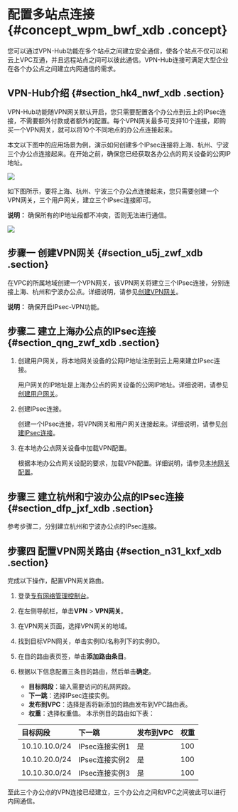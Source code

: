 # 配置多站点连接 {#concept_wpm_bwf_xdb .concept}

您可以通过VPN-Hub功能在多个站点之间建立安全通信，使各个站点不仅可以和云上VPC互通，并且远程站点之间可以彼此通信。VPN-Hub连接可满足大型企业在各个办公点之间建立内网通信的需求。

## VPN-Hub介绍 {#section_hk4_nwf_xdb .section}

VPN-Hub功能随VPN网关默认开启，您只需要配置各个办公点到云上的IPsec连接，不需要额外付款或者额外的配置。每个VPN网关最多可支持10个连接，即购买一个VPN网关，就可以将10个不同地点的办公点连接起来。

本文以下图中的应用场景为例，演示如何创建多个IPsec连接将上海、杭州、宁波三个办公点连接起来。在开始之前，确保您已经获取各办公点的网关设备的公网IP地址。

![](http://static-aliyun-doc.oss-cn-hangzhou.aliyuncs.com/assets/img/13370/15615199983592_zh-CN.png)

如下图所示，要将上海、杭州、宁波三个办公点连接起来，您只需要创建一个VPN网关，三个用户网关，建立三个IPsec连接即可。

**说明：** 确保所有的IP地址段都不冲突，否则无法进行通信。

![](http://static-aliyun-doc.oss-cn-hangzhou.aliyuncs.com/assets/img/13370/15615199983593_zh-CN.png)

## 步骤一 创建VPN网关 {#section_u5j_zwf_xdb .section}

在VPC的所属地域创建一个VPN网关，该VPN网关将建立三个IPsec连接，分别连接上海、杭州和宁波办公点。详细说明，请参见[创建VPN网关](intl.zh-CN/用户指南/管理VPN网关/创建VPN网关.md#)。

**说明：** 确保开启IPsec-VPN功能。

## 步骤二 建立上海办公点的IPsec连接 {#section_qng_zwf_xdb .section}

1.  创建用户网关，将本地网关设备的公网IP地址注册到云上用来建立IPsec连接。

    用户网关的IP地址是上海办公点的网关设备的公网IP地址。详细说明，请参见[创建用户网关](intl.zh-CN/用户指南/管理用户网关/创建用户网关.md#)。

2.  创建IPsec连接。

    创建一个IPsec连接，将VPN网关和用户网关连接起来。详细说明，请参见[创建IPsec连接](intl.zh-CN/用户指南/配置IPsec-VPN/管理IPsec连接/创建IPsec连接.md#)。

3.  在本地办公点网关设备中加载VPN配置。

    根据本地办公点网关设配的要求，加载VPN配置。详细说明，请参见[本地网关配置](intl.zh-CN/用户指南/配置IPsec-VPN/本地网关配置/华为防火墙配置.md#)。


## 步骤三 建立杭州和宁波办公点的IPsec连接 {#section_dfp_jxf_xdb .section}

参考步骤二，分别建立杭州和宁波办公点的IPsec连接。

## 步骤四 配置VPN网关路由 {#section_n31_kxf_xdb .section}

完成以下操作，配置VPN网关路由。

1.  登录[专有网络管理控制台](https://vpcnext.console.aliyun.com/nat/)。
2.  在左侧导航栏，单击**VPN** \> **VPN网关**。
3.  在VPN网关页面，选择VPN网关的地域。
4.  找到目标VPN网关，单击实例ID/名称列下的实例ID。
5.  在目的路由表页签，单击**添加路由条目**。
6.  根据以下信息配置三条目的路由，然后单击**确定**。

    -    **目标网段**：输入需要访问的私网网段。
    -    **下一跳**：选择IPsec连接实例。
    -    **发布到VPC**：选择是否将新添加的路由发布到VPC路由表。
    -    **权重**：选择权重值。
    本示例目的路由如下表：

    |目标网段|下一跳|发布到VPC|权重|
    |:---|:--|------|--|
    |10.10.10.0/24|IPsec连接实例1|是|100|
    |10.10.20.0/24|IPsec连接实例2|是|100|
    |10.10.30.0/24|IPsec连接实例3|是|100|


至此三个办公点的VPN连接已经建立，三个办公点之间和VPC之间彼此可以进行内网通信。


